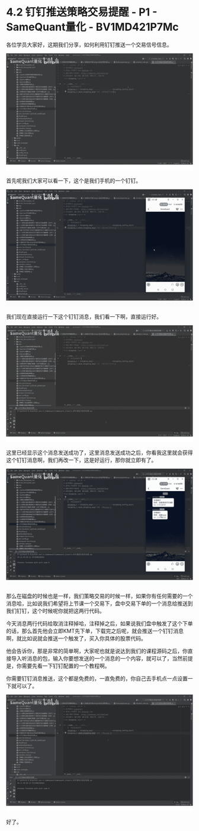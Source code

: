 # 4.2 钉钉推送策略交易提醒 - P1 - SameQuant量化 - BV1MD421P7Mc

各位学员大家好，这期我们分享，如何利用钉钉推送一个交易信号信息。

![](img/8f6433b56a3bcf3bd86e080565a215d6_1.png)

首先呢我们大家可以看一下，这个是我们手机的一个钉钉。

![](img/8f6433b56a3bcf3bd86e080565a215d6_3.png)

我们现在直接运行一下这个钉钉消息，我们看一下啊，直接运行好。

![](img/8f6433b56a3bcf3bd86e080565a215d6_5.png)

这里已经显示这个消息发送成功了，这里消息发送成功之后，你看我这里就会获得这个钉钉消息啊，我们再改一下，这是好运行，那你就立即有了。



![](img/8f6433b56a3bcf3bd86e080565a215d6_7.png)

那么在磁盘的时候也是一样，我们策略交易的时候一样，如果你有任何需要的一个消息哈，比如说我们希望将上节课一个交易下，盘中交易下单的一个消息给推送到我们钉钉，这个时候呢你就把这两行代码。

今天消息两行代码给取消注释掉哈，注释掉之后，如果说我们盘中触发了这个下单的话，那么首先他会立即KMT先下单，下载完之后呢，就会推送一个钉钉消息啊，就比如说就会推送一个触发了，买入你具体的股票代码。

他会告诉你，那是非常的简单啊，大家呢也就是说达到我们的课程源码之后，你直接导入听消息的包，输入你要想发送的一个消息的一个内容，就可以了，当然前提是，你需要先看一下钉钉配置的一个教程啊。

你需要钉钉消息推送，这个都是免费的，一直免费的，你自己去手机点一点设置一下就可以了。

![](img/8f6433b56a3bcf3bd86e080565a215d6_9.png)

好了。